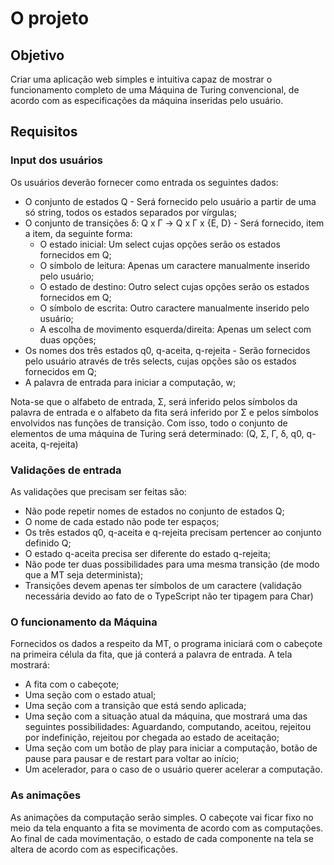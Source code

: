 # O projeto

## Objetivo
Criar uma aplicação web simples e intuitiva capaz de mostrar o funcionamento completo de uma Máquina de Turing convencional, de acordo com as especificações da máquina inseridas pelo usuário.

## Requisitos

### Input dos usuários

Os usuários deverão fornecer como entrada os seguintes dados:

- O conjunto de estados Q - Será fornecido pelo usuário a partir de uma só string, todos os estados separados por vírgulas;
- O conjunto de transições δ: Q x Γ -> Q x Γ x {E, D} - Será fornecido, item a item, da seguinte forma:
  - O estado inicial: Um select cujas opções serão os estados fornecidos em Q;
  - O símbolo de leitura: Apenas um caractere manualmente inserido pelo usuário;
  - O estado de destino: Outro select cujas opções serão os estados fornecidos em Q;
  - O símbolo de escrita: Outro caractere manualmente inserido pelo usuário;
  - A escolha de movimento esquerda/direita: Apenas um select com duas opções;
- Os nomes dos três estados q0, q-aceita, q-rejeita - Serão fornecidos pelo usuário através de três selects, cujas opções são os estados fornecidos em Q;
- A palavra de entrada para iniciar a computação, w;

Nota-se que o alfabeto de entrada, Σ, será inferido pelos símbolos da palavra de entrada e o alfabeto da fita será inferido por Σ e pelos símbolos envolvidos nas funções de transição. Com isso, todo o conjunto de elementos de uma máquina de Turing será determinado: (Q, Σ, Γ, δ, q0, q-aceita, q-rejeita)

### Validações de entrada
As validações que precisam ser feitas são:

- Não pode repetir nomes de estados no conjunto de estados Q;
- O nome de cada estado não pode ter espaços;
- Os três estados q0, q-aceita e q-rejeita precisam pertencer ao conjunto definido Q;
- O estado q-aceita precisa ser diferente do estado q-rejeita;
- Não pode ter duas possibilidades para uma mesma transição (de modo que a MT seja determinista);
- Transições devem apenas ter símbolos de um caractere (validação necessária devido ao fato de o TypeScript não ter tipagem para Char)

### O funcionamento da Máquina

Fornecidos os dados a respeito da MT, o programa iniciará com o cabeçote na primeira célula da fita, que já conterá a palavra de entrada. A tela mostrará:
- A fita com o cabeçote;
- Uma seção com o estado atual;
- Uma seção com a transição que está sendo aplicada;
- Uma seção com a situação atual da máquina, que mostrará uma das seguintes possibilidades: Aguardando, computando, aceitou, rejeitou por indefinição, rejeitou por chegada ao estado de aceitação;
- Uma seção com um botão de play para iniciar a computação, botão de pause para pausar e de restart para voltar ao início;
- Um acelerador, para o caso de o usuário querer acelerar a computação.

### As animações

As animações da computação serão simples. O cabeçote vai ficar fixo no meio da tela enquanto a fita se movimenta de acordo com as computações. Ao final de cada movimentação, o estado de cada componente na tela se altera de acordo com as especificações.

